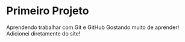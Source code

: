 # Primeiro Projeto
 Aprendendo trabalhar com Git e GitHub
 Gostando muito de aprender!<br>
 Adicionei diretamente do site!
